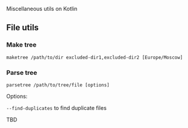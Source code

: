Miscellaneous utils on Kotlin

## File utils
### Make tree
`maketree /path/to/dir excluded-dir1,excluded-dir2 [Europe/Moscow]`

### Parse tree
`parsetree /path/to/tree/file [options]`

Options:

`--find-duplicates` to find duplicate files

TBD